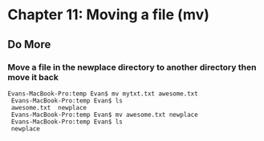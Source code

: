 
# Chapter 11: Moving a file (mv)

## Do More

### Move a file in the newplace directory to another directory then move it back

  ```
  Evans-MacBook-Pro:temp Evan$ mv mytxt.txt awesome.txt
   Evans-MacBook-Pro:temp Evan$ ls
   awesome.txt	newplace
   Evans-MacBook-Pro:temp Evan$ mv awesome.txt newplace
   Evans-MacBook-Pro:temp Evan$ ls
   newplace
   ```
     
